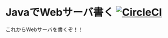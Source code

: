 # JavaでWebサーバ書く [![CircleCI](https://circleci.com/gh/vvakame/java-webserver.svg?style=svg)](https://circleci.com/gh/vvakame/java-webserver)

これからWebサーバを書くぞ！！

